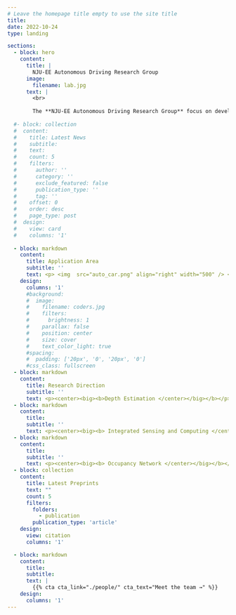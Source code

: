 ```yaml
---
# Leave the homepage title empty to use the site title
title:
date: 2022-10-24
type: landing

sections:
  - block: hero
    content:
      title: |
        NJU-EE Autonomous Driving Research Group
      image:
        filename: lab.jpg
      text: |
        <br>
        
        The **NJU-EE Autonomous Driving Research Group** focus on developing vision-based perception algorithms for autonomous driving.
  
  #- block: collection
  #  content:
  #    title: Latest News
  #    subtitle:
  #    text:
  #    count: 5
  #    filters:
  #      author: ''
  #      category: ''
  #      exclude_featured: false
  #      publication_type: ''
  #      tag: ''
  #    offset: 0
  #    order: desc
  #    page_type: post
  #  design:
  #    view: card
  #    columns: '1'
  
  - block: markdown
    content:
      title: Application Area
      subtitle: ''
      text: <p> <img  src="auto_car.png" align="right" width="500" /> <br> Accurate 3D perception is essential for autonomous driving. Addressing the environmental perception requirements of autonomous driving, we have conducted research into omnidirectional depth estimation algorithm. Building upon this foundation, we have further explored integrated sensing and computing algorithm deployed on hardware, as well as occupancy network aided by depth information.</p>
    design:
      columns: '1'
      #background:
      #  image: 
      #    filename: coders.jpg
      #    filters:
      #      brightness: 1
      #    parallax: false
      #    position: center
      #    size: cover
      #    text_color_light: true
      #spacing:
      #  padding: ['20px', '0', '20px', '0']
      #css_class: fullscreen
  - block: markdown
    content:
      title: Research Direction
      subtitle: ''
      text: <p><center><big><b>Depth Estimation </center></big></b></p> <br> We have studied depth estimation from multi-camera systems to obtain structural information of the surrounding environment for autonomous driving systems. Here is a demo video. More details are available in <a href="https://nju-ee.github.io/Autonomous_Driving_Research_Group.page/depth/" title="Depth Estimation">this page</a> <br><br> <video src="ground1.mp4" autoplay="autoplay" loop="loop" controls="controls"></video>
  - block: markdown
    content:
      title: 
      subtitle: ''
      text: <p><center><big><b> Integrated Sensing and Computing </center></big></b></p> <br> We propose an omnidirectional depth estimation system based on near-sensor computing architecture. The proposed work achieves load balancing by task partitioning, while reducing transmission bandwidth through the feature projection and learnable codec. More details are available in <a href="https://nju-ee.github.io/Autonomous_Driving_Research_Group.page/integrated/" title="Integrated Sensing and Computing">this page</a> <br><br> <p><img  src="Fig2.drawio.png" align="center" width="1250"  /> </p>
  - block: markdown
    content:
      title: 
      subtitle: ''
      text: <p><center><big><b> Occupancy Network </center></big></b></p> <br>  Based on the depth information provided by our lab's Depth Estimation Network, we propose a Sketch-Coloring framework based on cylindrical voxel.  Here is a demo video. Experimental results demonstrate that our Sketch-Coloring network significantly enhances 3D perception performance, especially in nearby regions, which makes our method a promising solution for autonomous driving perception. More details are available in <a href="https://nju-ee.github.io/Autonomous_Driving_Research_Group.page/occ/" title="Occupancy Network">this page</a> <br><br> <video src="occ_dis.mp4" autoplay="autoplay" loop="loop" controls="controls"></video>
  - block: collection
    content:
      title: Latest Preprints
      text: ""
      count: 5
      filters:
        folders:
          - publication
        publication_type: 'article'
    design:
      view: citation
      columns: '1'

  - block: markdown
    content:
      title:
      subtitle:
      text: |
        {{% cta cta_link="./people/" cta_text="Meet the team →" %}}
    design:
      columns: '1'
---
```


